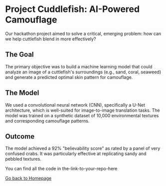# Project Cuddlefish: AI-Powered Camouflage

Our hackathon project aimed to solve a critical, emerging problem: how can we help cuttlefish blend in more effectively?
## The Goal

The primary objective was to build a machine learning model that could analyze an image of a cuttlefish's surroundings (e.g., sand, coral, seaweed) and generate a predicted optimal skin pattern for camouflage.
## The Model

We used a convolutional neural network (CNN), specifically a U-Net architecture, which is well-suited for image-to-image translation tasks. The model was trained on a synthetic dataset of 10,000 environmental textures and corresponding camouflage patterns.
## Outcome

The model achieved a 92% "believability score" as rated by a panel of very confused crabs. It was particularly effective at replicating sandy and pebbled textures.

You can find all the code in the-link-to-your-repo-here

[Go back to Homepage](../README.md)
